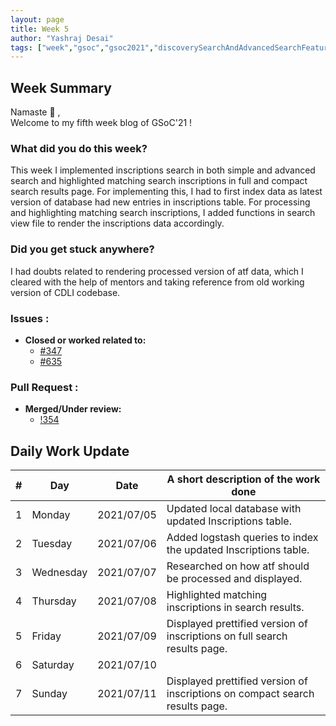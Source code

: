 ```yaml
---
layout: page
title: Week 5
author: "Yashraj Desai"
tags: ["week","gsoc","gsoc2021","discoverySearchAndAdvancedSearchFeatures","week#5","eval#1"]
---
```


## Week Summary

Namaste 🙏 ,    
Welcome to my fifth week blog of GSoC'21 !

### What did you do this week?

This week I implemented inscriptions search in both simple and advanced search and highlighted matching search inscriptions in full and compact search results page. For implementing this, I had to first index data as latest version of database had new entries in inscriptions table. For processing and highlighting matching search inscriptions, I added functions in search view file to render the inscriptions data accordingly.

### Did you get stuck anywhere?

I had doubts related to rendering processed version of atf data, which I cleared with the help of mentors and taking reference from old working version of CDLI codebase.

### Issues : 
* **Closed or worked related to:**
    - [#347](https://gitlab.com/cdli/framework/-/issues/347)
    - [#635](https://gitlab.com/cdli/framework/-/issues/635)

### Pull Request : 
* **Merged/Under review:**
    - [!354](https://gitlab.com/cdli/framework/-/merge_requests/354)

## Daily Work Update

|\#|Day|Date|A short description of the work done|  
|---	|---	|---	|---	|  
|1   	| Monday 	|   2021/07/05	| Updated local database with updated Inscriptions table. |  
|2   	| Tuesday  	|   2021/07/06	| Added logstash queries to index the updated Inscriptions table.|  
|3   	| Wednesday  	|  2021/07/07 	| Researched on how atf should be processed and displayed. |  
|4   	| Thursday  	|   2021/07/08	| Highlighted matching inscriptions in search results.|  
|5   	| Friday  	|   2021/07/09	| Displayed prettified version of inscriptions on full search results page. |  
|6   	| Saturday  	|   2021/07/10	| |  
|7   	| Sunday  	|   2021/07/11	| Displayed prettified version of inscriptions on compact search results page. |  
